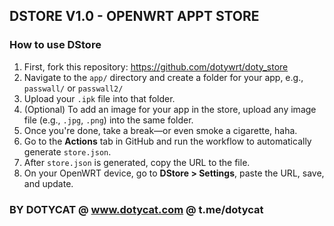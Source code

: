 ## DSTORE V1.0 - OPENWRT APPT STORE

### How to use DStore

1. First, fork this repository: https://github.com/dotywrt/doty_store
2. Navigate to the `app/` directory and create a folder for your app, e.g., `passwall/` or `passwall2/`
3. Upload your `.ipk` file into that folder.
4. (Optional) To add an image for your app in the store, upload any image file (e.g., `.jpg`, `.png`) into the same folder.
5. Once you're done, take a break—or even smoke a cigarette, haha.
6. Go to the **Actions** tab in GitHub and run the workflow to automatically generate `store.json`.
7. After `store.json` is generated, copy the URL to the file.
8. On your OpenWRT device, go to **DStore > Settings**, paste the URL, save, and update.


### BY DOTYCAT @ www.dotycat.com @ t.me/dotycat
